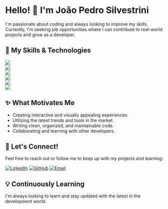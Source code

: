 # Hello! 👋 I'm João Pedro Silvestrini
I'm passionate about coding and always looking to improve my skills. Currently, I'm seeking job opportunities where I can contribute to real-world projects and grow as a developer.

## 🚀 My Skills & Technologies
<a href="https://jpsilvestrini.me" title="click click">
      <img src="https://skillicons.dev/icons?i=html,css,js,ts,py,java,md" /><br />
      <img src="https://skillicons.dev/icons?i=nodejs,bun,pnpm,discordjs,express,vite,vitest,react,nextjs,tailwind,elysia,tauri,electron" /><br />
      <img src="https://skillicons.dev/icons?i=mongodb,postgres,redis,supabase" /><br />
      <img src="https://skillicons.dev/icons?i=git,github,docker,bots,gmail" /><br />
      <img src="https://skillicons.dev/icons?i=vscode,idea" /><br />
      <img src="https://skillicons.dev/icons?i=cloudflare,discord" /><br />
</a>

## ✨ What Motivates Me

* Creating interactive and visually appealing experiences.
* Utilizing the latest trends and tools in the market.
* Writing clean, organized, and maintainable code.
* Collaborating and learning with other developers.

## 🤝 Let's Connect!

Feel free to reach out or follow me to keep up with my projects and learning:

[![LinkedIn](https://img.shields.io/badge/LinkedIn-0077B5?style=for-the-badge&logo=linkedin&logoColor=white)](https://www.linkedin.com/in/joão-pedro-silvestrini-5866042a8/)
[![GitHub](https://img.shields.io/badge/GitHub-100000?style=for-the-badge&logo=github&logoColor=white)](https://github.com/jpsilvestrini)
[![Email](https://img.shields.io/badge/Gmail-D14836?style=for-the-badge&logo=gmail&logoColor=white)](mailto:joaopedrosilves17@hotmail.com)

## 💡 Continuously Learning
I'm always looking to learn and stay updated with the latest in the development world.
